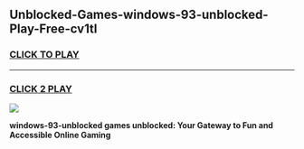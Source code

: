 
## Unblocked-Games-windows-93-unblocked-Play-Free-cv1tl
<h3>
<a href="https://premium76.site?title=windows-93-unblocked&ref=18A1">CLICK TO PLAY</a></h3>
<hr>

<h3>
<a href="https://premium76.site?title=windows-93-unblocked&ref=18A1">CLICK 2 PLAY</a>
  
</h3>

<a href="https://premium76.site?title=windows-93-unblocked&ref=18A1"><img src="https://clearcache.store/games.png"></a>


**windows-93-unblocked games unblocked: Your Gateway to Fun and Accessible Online Gaming**
